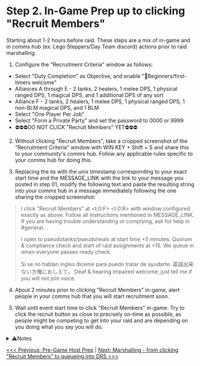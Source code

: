 # Step 2. In-Game Prep up to clicking "Recruit Members"

Starting about 1-2 hours before raid.  These steps are a mix of in-game and in comms hub (ex: Lego Steppers/Day Team discord) actions prior to raid marshalling.

1. Configure the "Recruitment Criteria" window as follows:

* Select "Duty Completion" as Objective, and enable "🌱Beginners/first-timers welcome"
* Alliances A through E - 2 tanks, 2 healers, 1 melee DPS, 1 physical ranged DPS, 1 magical DPS, and 1 additional DPS of any sort
* Alliance F - 2 tanks, 2 healers, 1 melee DPS, 1 physical ranged DPS, 1 non-BLM magical DPS, and 1 BLM
* Select "One Player Per Job"
* Select "Form a Private Party" and set the password to 0000 or 9999
* ⛔⛔⛔DO NOT CLICK "Recruit Members" YET⛔⛔⛔

2. Without clicking "Recruit Members", take a cropped screenshot of the "Recruitment Criteria" window with WIN KEY + Shift + S and share this to your community's comms hub.  Follow any applicable rules specific to your comms hub for doing this.

3. Replacing the `0`s with the unix timestamp corresponding to your exact start time and the MESSAGE_LINK with the link to your message you posted in step 01, modify the following text and paste the resulting string into your comms hub in a message immediately following the one sharing the cropped screenshot:

> I click "Recruit Members" at <t:0:F> <t:0:R> with window configured exactly as above.  Follow all instructions mentioned in MESSAGE_LINK.  If you are having trouble understanding or complying, ask for help in #general.
> 
> I open to pseudotanks/pseudoheals at start time +5 minutes.  Quorum & compliance check and start of raid assignments at +15.  We queue in when everyone passes ready check.
> 
> Si se no hablan ingles diceme para puedo tratar de ayudarte.  英語出来ない方俺におしえて。 Deaf & hearing impaired welcome, just tell me if you will not join voice.

4. About 2 minutes prior to clicking "Recruit Members" in-game, alert people in your comms hub that you will start recruitment soon.

5. Wait until event start time to click "Recruit Members" in-game.  Try to click the recruit button as close to precisely on-time as possible, as people might be competing to get into your raid and are depending on you doing what you say you will do.

<details>
<summary>⚠Notes</summary>
A few things to note here:

* I don't screen for talent or experience, so I try to keep things as familiar as possible to decrease the amount of initial learning one needs to do to meet minimum effectiveness requirements in a DRS raid.
* I *do* screen for ability/willingness to understand and follow instructions and pay attention to detail.  Regardless of experience, one chooses whether or not to try to find and follow written instructions or not, and experience has no bearing on this behavior.
* The gist of what you are trying to do here is to let prospective joiners know what you're going to do and when you're going to do it, so that they can make their short-term plans and join your raid when you click "Recruit Members".
</details>

[<<< Previous: Pre-Game Host Prep](01-host-prep.md) | [Next: Marshalling - from clicking "Recruit Members" to queueing into DRS >>>](03-recruiting-to-queueing.md)